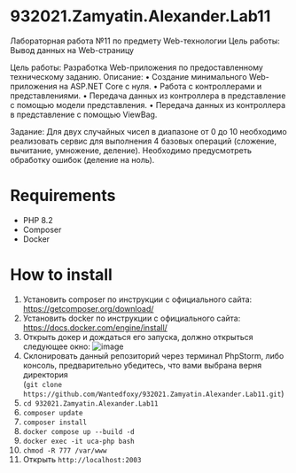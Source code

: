 # 932021.Zamyatin.Alexander.Lab11

Лабораторная работа №11 по предмету Web-технологии Цель работы: Вывод данных на Web-страницу

Цель работы: Разработка Web-приложения по предоставленному техническому заданию.
Описание:
•	Создание минимального Web-приложения на ASP.NET Core с нуля.
•	Работа с контроллерами и представлениями.
•	Передача данных из контроллера в представление с помощью модели представления.
•	Передача данных из контроллера в представление с помощью ViewBag.

Задание: Для двух случайных чисел в диапазоне от 0 до 10 необходимо реализовать сервис для выполнения 4 базовых операций (сложение, вычитание, умножение, деление). Необходимо предусмотреть обработку ошибок (деление на ноль).


# Requirements
- PHP 8.2
- Composer
- Docker

# How to install
1) Установить composer по инструкции с официального сайта: https://getcomposer.org/download/
2) Установить docker по инструкции с официального сайта: https://docs.docker.com/engine/install/
3) Открыть докер и дождаться его запуска, должно открыться следующее окно:
![image](https://github.com/Wantedfoxy/932021.Zamyatin.Alexander.Lab11/assets/50704060/191f2e21-e11f-4ebb-b642-289863e8a0d4)
4) Склонировать данный репозиторий через терминал PhpStorm, либо консоль, предварительно убедитесь, что вами выбрана верня директория <br>
(`git clone https://github.com/Wantedfoxy/932021.Zamyatin.Alexander.Lab11.git`)
5) `cd 932021.Zamyatin.Alexander.Lab11`
6) `composer update`
7) `composer install`
8) `docker compose up --build -d`
9) `docker exec -it uca-php bash`
10) `chmod -R 777 /var/www`
11) Открыть `http://localhost:2003`

